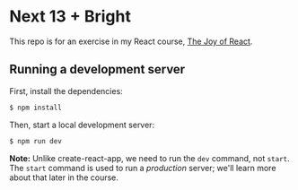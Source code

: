 # Next 13 + Bright

This repo is for an exercise in my React course, [The Joy of React](https://joyofreact.com/).

## Running a development server

First, install the dependencies:

```bash
$ npm install
```

Then, start a local development server:

```bash
$ npm run dev
```

**Note:** Unlike create-react-app, we need to run the `dev` command, not `start`. The `start` command is used to run a _production_ server; we'll learn more about that later in the course.
